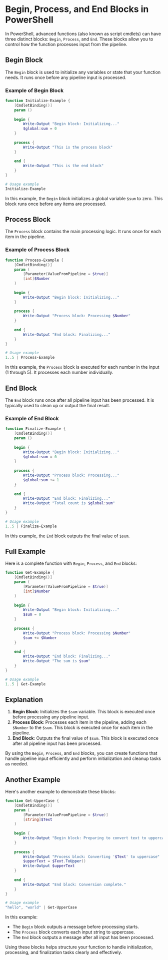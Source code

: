 
# Begin, Process, and End Blocks in PowerShell

In PowerShell, advanced functions (also known as script cmdlets) can have three distinct blocks: `Begin`, `Process`, and `End`. These blocks allow you to control how the function processes input from the pipeline.

## Begin Block

The `Begin` block is used to initialize any variables or state that your function needs. It runs once before any pipeline input is processed.

### Example of Begin Block

```powershell
function Initialize-Example {
    [CmdletBinding()]
    param ()
    
    begin {
        Write-Output "Begin block: Initializing..."
        $global:sum = 0
    }
    
    process {
        Write-Output "This is the process block"
    }
    
    end {
        Write-Output "This is the end block"
    }
}

# Usage example
Initialize-Example
```

In this example, the `Begin` block initializes a global variable `$sum` to zero. This block runs once before any items are processed.

## Process Block

The `Process` block contains the main processing logic. It runs once for each item in the pipeline.

### Example of Process Block

```powershell
function Process-Example {
    [CmdletBinding()]
    param (
        [Parameter(ValueFromPipeline = $true)]
        [int]$Number
    )
    
    begin {
        Write-Output "Begin block: Initializing..."
    }
    
    process {
        Write-Output "Process block: Processing $Number"
    }
    
    end {
        Write-Output "End block: Finalizing..."
    }
}

# Usage example
1..5 | Process-Example
```

In this example, the `Process` block is executed for each number in the input (1 through 5). It processes each number individually.

## End Block

The `End` block runs once after all pipeline input has been processed. It is typically used to clean up or output the final result.

### Example of End Block

```powershell
function Finalize-Example {
    [CmdletBinding()]
    param ()
    
    begin {
        Write-Output "Begin block: Initializing..."
        $global:sum = 0
    }
    
    process {
        Write-Output "Process block: Processing..."
        $global:sum += 1
    }
    
    end {
        Write-Output "End block: Finalizing..."
        Write-Output "Total count is $global:sum"
    }
}

# Usage example
1..5 | Finalize-Example
```

In this example, the `End` block outputs the final value of `$sum`.

## Full Example

Here is a complete function with `Begin`, `Process`, and `End` blocks:

```powershell
function Get-Example {
    [CmdletBinding()]
    param (
        [Parameter(ValueFromPipeline = $true)]
        [int]$Number
    )
    
    begin {
        Write-Output "Begin block: Initializing..."
        $sum = 0
    }
    
    process {
        Write-Output "Process block: Processing $Number"
        $sum += $Number
    }
    
    end {
        Write-Output "End block: Finalizing..."
        Write-Output "The sum is $sum"
    }
}

# Usage example
1..5 | Get-Example
```

## Explanation

1. **Begin Block**: Initializes the `$sum` variable. This block is executed once before processing any pipeline input.
2. **Process Block**: Processes each item in the pipeline, adding each `$Number` to the `$sum`. This block is executed once for each item in the pipeline.
3. **End Block**: Outputs the final value of `$sum`. This block is executed once after all pipeline input has been processed.

By using the `Begin`, `Process`, and `End` blocks, you can create functions that handle pipeline input efficiently and perform initialization and cleanup tasks as needed.

## Another Example

Here's another example to demonstrate these blocks:

```powershell
function Get-UpperCase {
    [CmdletBinding()]
    param (
        [Parameter(ValueFromPipeline = $true)]
        [string]$Text
    )
    
    begin {
        Write-Output "Begin block: Preparing to convert text to uppercase..."
    }
    
    process {
        Write-Output "Process block: Converting '$Text' to uppercase"
        $upperText = $Text.ToUpper()
        Write-Output $upperText
    }
    
    end {
        Write-Output "End block: Conversion complete."
    }
}

# Usage example
"hello", "world" | Get-UpperCase
```

In this example:
- The `Begin` block outputs a message before processing starts.
- The `Process` block converts each input string to uppercase.
- The `End` block outputs a message after all input has been processed.

Using these blocks helps structure your function to handle initialization, processing, and finalization tasks clearly and effectively.
